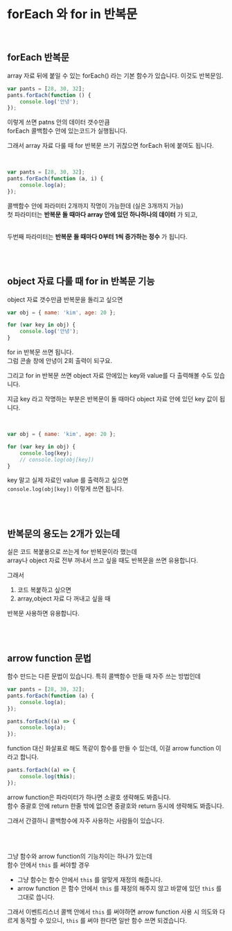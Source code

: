 # forEach 와 for in 반복문

<br>

## forEach 반복문

array 자료 뒤에 붙일 수 있는 forEach() 라는 기본 함수가 있습니다. 이것도 반복문임. <br>

```js
var pants = [28, 30, 32];
pants.forEach(function () {
    console.log('안녕');
});
```

이렇게 쓰면 patns 안의 데이터 갯수만큼 <br>
forEach 콜백함수 안에 있는코드가 실행됩니다. <br>

그래서 array 자료 다룰 때 for 반복문 쓰기 귀찮으면 forEach 뒤에 붙여도 됩니다.

<br>

```js
var pants = [28, 30, 32];
pants.forEach(function (a, i) {
    console.log(a);
});
```

콜백함수 안에 파라미터 2개까지 작명이 가능한데 (실은 3개까지 가능) <br>
첫 파라미터는 **반복문 돌 때마다 array 안에 있던 하나하나의 데이터** 가 되고, <br><br>

두번째 파라미터는 **반복문 돌 때마다 0부터 1씩 증가하는 정수** 가 됩니다.

<br><br>

## object 자료 다룰 때 for in 반복문 기능

object 자료 갯수만큼 반복문을 돌리고 싶으면 <br>

```js
var obj = { name: 'kim', age: 20 };

for (var key in obj) {
    console.log('안녕');
}
```

for in 반복문 쓰면 됩니다. <br>
그럼 콘솔 창에 안녕이 2회 출력이 되구요. <br>

그리고 for in 반복문 쓰면 object 자료 안에있는 key와 value를 다 출력해볼 수도 있습니다. <br>

지금 key 라고 작명하는 부분은 반복문이 돌 때마다 object 자료 안에 있던 key 값이 됩니다.

<br>

```js
var obj = { name: 'kim', age: 20 };

for (var key in obj) {
    console.log(key);
    // console.log(obj[key])
}
```

key 말고 실제 자료인 value 를 출력하고 싶으면 <br>
`console.log(obj[key])` 이렇게 쓰면 됩니다.

<br><br>

## 반복문의 용도는 2개가 있는데

실은 코드 복붙용으로 쓰는게 for 반복문이라 했는데 <br>
array나 object 자료 전부 꺼내서 쓰고 싶을 때도 반복문을 쓰면 유용합니다. <br>

그래서

1. 코드 복붙하고 싶으면
2. array,object 자료 다 꺼내고 싶을 때

반복문 사용하면 유용합니다.

<br><br>

## arrow function 문법

함수 만드는 다른 문법이 있습니다. 특히 콜백함수 만들 때 자주 쓰는 방법인데

```js
var pants = [28, 30, 32];
pants.forEach(function (a) {
    console.log(a);
});

pants.forEach((a) => {
    console.log(a);
});
```

function 대신 화살표로 해도 똑같이 함수를 만들 수 있는데, 이걸 arrow function 이라고 합니다. <br>

```js
pants.forEach((a) => {
    console.log(this);
});
```

arrow function은 파라미터가 하나면 소괄호 생략해도 봐줍니다. <br>
함수 중괄호 안에 return 한줄 밖에 없으면 중괄호와 return 동시에 생략해도 봐줍니다. <br>

그래서 간결하니 콜백함수에 자주 사용하는 사람들이 있습니다.

<br><br>

그냥 함수와 arrow function의 기능차이는 하나가 있는데 <br>
함수 안에서 `this` 를 써야할 경우

-   그냥 함수는 함수 안에서 `this` 를 알맞게 재정의 해줍니다.
-   arrow function 은 함수 안에서 `this` 를 재정의 해주지 않고 바깥에 있던 `this` 를 그대로 씁니다.

그래서 이벤트리스너 콜백 안에서 `this` 를 써야하면 arrow function 사용 시 의도와 다르게 동작할 수 있으니, `this` 를 써야 한다면 일반 함수 쓰면 되겠습니다.
